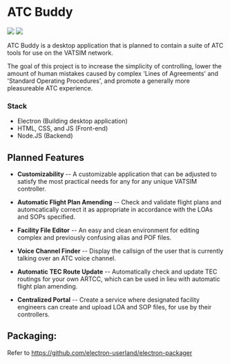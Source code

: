 # ATC Buddy
![](https://img.shields.io/github/license/RepeaterCreeper/ATC-Buddy.svg?style=for-the-badge) ![](https://img.shields.io/github/repo-size/RepeaterCreeper/ATC-Buddy.svg?style=for-the-badge)

ATC Buddy is a desktop application that is planned to contain a suite of ATC tools for use on the VATSIM network.

The goal of this project is to increase the simplicity of controlling, lower the amount of human mistakes caused by complex 'Lines of Agreements' and 'Standard Operating Procedures', and promote a generally more pleasureable ATC experience.

### Stack
- Electron (Building desktop application)
- HTML, CSS, and JS (Front-end)
- Node.JS (Backend)

## Planned Features

- **Customizability** -- A customizable application that can be adjusted to satisfy the most practical needs for any for any unique VATSIM controller.

- **Automatic Flight Plan Amending** -- Check and validate flight plans and automcatically correct it as appropriate in accordance with the LOAs and SOPs specified.

- **Facility File Editor** -- An easy and clean environment for editing complex and previously confusing alias and POF files.

- **Voice Channel Finder** -- Display the callsign of the user that is currently talking over an ATC voice channel.
 
- **Automatic TEC Route Update** -- Automatically check and update TEC routings for your own ARTCC, which can be used in lieu with automatic flight plan amending.

- **Centralized Portal** -- Create a service where designated facility engineers can create and upload LOA and SOP files, for use by their controllers.

## Packaging:
Refer to https://github.com/electron-userland/electron-packager
